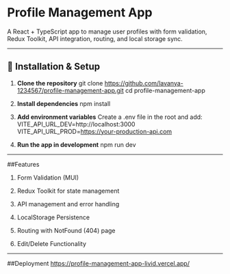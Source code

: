 # Profile Management App

A React + TypeScript app to manage user profiles with form validation, Redux Toolkit, API integration, routing, and local storage sync.

---

## 🚀 Installation & Setup

1. **Clone the repository**
git clone https://github.com/lavanya-1234567/profile-management-app.git
cd profile-management-app


2. **Install dependencies**
npm install

3. **Add environment variables**
Create a .env file in the root and add:
VITE_API_URL_DEV=http://localhost:3000
VITE_API_URL_PROD=https://your-production-api.com

4. **Run the app in development**
npm run dev
---
##Features
1. Form Validation (MUI)

2. Redux Toolkit for state management

3. API management and error handling 

4. LocalStorage Persistence

5. Routing with NotFound (404) page

6. Edit/Delete Functionality
---
##Deployment
https://profile-management-app-livid.vercel.app/



